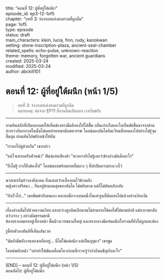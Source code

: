 title: “ตอนที่ 12: ผู้ที่อยู่ใต้ผนึก”  
episode_id: ep3-12-1of5  
chapter: “บทที่ 3: ร่องรอยแห่งสงครามที่ถูกลืม”  
page: 1of5  
type: episode  
status: draft  
main_characters: klein, lucia, finn, rudy, kanokwan  
setting: stone-inscription-plaza, ancient-seal-chamber  
related_spells: echo-pulse, unknown-reaction  
theme: memory, forgotten war, ancient guardians  
created: 2025-03-24  
modified: 2025-03-24  
author: abckill101  

# ตอนที่ 12: ผู้ที่อยู่ใต้ผนึก (หน้า 1/5)  
> บทที่ 3: ร่องรอยแห่งสงครามที่ถูกลืม  
> หมายเหตุ: ต่อจาก EP11 ที่ลานหินเปิดออก เงาเริ่มขยับ

---

ลานหินสลักที่เปิดออกเผยให้เห็นช่องทางมืดลึกลงไปใต้พื้น กลิ่นเก่าเก็บและไอเย็นพัดขึ้นมาจากด้านล่างราวกับอากาศในนั้นไม่เคยถ่ายเทมานับศตวรรษ ไคลน์มองบันไดหินเวียนที่ทอดลงไปอย่างไม่รู้จุดสิ้นสุด ก่อนหันไปพยักหน้าให้ทีม

"เราลงไปดูด้วยกัน" เขากล่าว

"แน่ใจเหรอครับหัวหน้า" ฟินน์เอ่ยเสียงต่ำ "พวกเรายังไม่รู้เลยว่าข้างล่างมันคืออะไร"

"ยิ่งไม่รู้ เราก็ยิ่งต้องไป" ไคลน์ตอบพร้อมรอยยิ้มบาง ๆ ที่ปกปิดความระแวงไว้

---

พวกเขาเริ่มก้าวลงทีละคน ทิ้งแสงสว่างเบื้องบนไว้ข้างหลัง  
หญิงสาวปริศนา... ยืนอยู่ด้านบนสุดของบันได ไม่ขยับตาม แต่ก็ไม่หันหลังกลับ

"ยังเร็วไป..." เธอพึมพำกับตนเอง และยกมือวางบนหนึ่งในเสารูนที่ดับแสงไปแล้วอย่างเงียบงัน

---

เบื้องล่างเต็มไปด้วยความเงียบ แสงสว่างถูกบิดเบือนจนไม่สามารถใช้คบไฟได้ตามปกติ แต่อากาศกลับสว่างจาง ๆ อย่างผิดธรรมชาติ  
ห้องทรงกลมรออยู่เบื้องหน้า พื้นมีวงเวทขนาดใหญ่ และตรงกลางมีแท่นผนึกโบราณที่ยังไม่ถูกแตะต้อง

รูดี้ย่อตัวลงทันทีที่เห็นเส้นเวท

"มันยังมีพลังงานหลงเหลืออยู่... นี่ไม่ใช่แค่ผนึก แต่เป็นกุญแจ" เขาพูด

ไคลน์พยักหน้า "อย่าทำให้มันเคลื่อนไหวก่อนที่เราจะรู้ว่ากำลังเผชิญกับอะไร"

---

[END] – ตอนที่ 12: ผู้ที่อยู่ใต้ผนึก (หน้า 1/5)  
ตอนถัดไป: ผู้ที่อยู่ใต้ผนึก